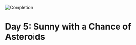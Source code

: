 ![Completion](https://img.shields.io/badge/Completed-Part%201-yellow.svg)
<h1>Day 5: Sunny with a Chance of Asteroids</h1>